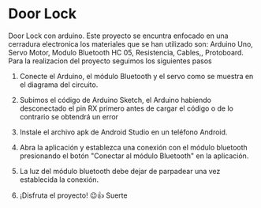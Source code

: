 # Door Lock

Door Lock con arduino.
Este proyecto se encuntra enfocado en una cerradura electronica los materiales que se han utilizado son: Arduino Uno, Servo Motor, Modulo Bluetooth HC 05, Resistencia, Cables,, Protoboard. Para la realizacion del proyecto seguimos los siguientes pasos

1. Conecte el Arduino, el módulo Bluetooth y el servo como se muestra en el diagrama del circuito.

2. Subimos el código de Arduino Sketch, el Arduino habiendo desconectado el pin RX primero antes de cargar el código o de lo contrario se obtendrá un error

3. Instale el archivo apk de Android Studio en un teléfono Android.

4. Abra la aplicación y establezca una conexión con el módulo bluetooth presionando el botón "Conectar al módulo Bluetooth" en la aplicación.

5. La luz del módulo bluetooth debe dejar de parpadear una vez establecida la conexión.

6. ¡Disfruta el proyecto! 😉👍 Suerte
